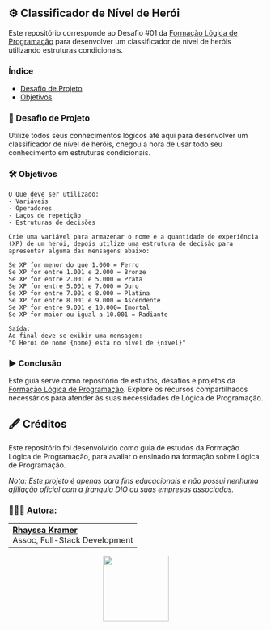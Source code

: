 ## ⚙️ Classificador de Nível de Herói

Este repositório corresponde ao Desafio #01 da [Formação Lógica de Programação](https://web.dio.me/track/formacao-logica-de-programacao) para desenvolver um classificador de nível de heróis utilizando estruturas condicionais.

### Índice
- [Desafio de Projeto]()
- [Objetivos]()

### 🎯 Desafio de Projeto
Utilize todos seus conhecimentos lógicos até aqui para desenvolver um classificador de nível de heróis, chegou a hora de usar todo seu conhecimento em estruturas condicionais.

### 🛠️ Objetivos
```
O Que deve ser utilizado:
- Variáveis
- Operadores
- Laços de repetição
- Estruturas de decisões

Crie uma variável para armazenar o nome e a quantidade de experiência (XP) de um herói, depois utilize uma estrutura de decisão para apresentar alguma das mensagens abaixo:

Se XP for menor do que 1.000 = Ferro
Se XP for entre 1.001 e 2.000 = Bronze
Se XP for entre 2.001 e 5.000 = Prata
Se XP for entre 5.001 e 7.000 = Ouro
Se XP for entre 7.001 e 8.000 = Platina
Se XP for entre 8.001 e 9.000 = Ascendente
Se XP for entre 9.001 e 10.000= Imortal
Se XP for maior ou igual a 10.001 = Radiante

Saída:
Ao final deve se exibir uma mensagem:
"O Herói de nome {nome} está no nível de {nivel}"
```

### ▶️ Conclusão
Este guia serve como repositório de estudos, desafios e projetos da [Formação Lógica de Programação](https://web.dio.me/track/formacao-logica-de-programacao). Explore os recursos compartilhados necessários para atender às suas necessidades de Lógica de Programação.

## 🖋️ Créditos
Este repositório foi desenvolvido como guia de estudos da Formação Lógica de Programação, para avaliar o ensinado na formação sobre Lógica de Programação.

*Nota: Este projeto é apenas para fins educacionais e não possui nenhuma afiliação oficial com a franquia DIO ou suas empresas associadas.*

### 👩🏼‍💻 Autora:
<table style="border=0">
  <tr>
    <td align="left">
      <a href="https://github.com/rhayssakramer">
        <span><b>Rhayssa Kramer</b></span>
      </a>
      <br>
      <span>Assoc, Full-Stack Development</span>
    </td>
  </tr>
</table>

<div align="center"><a href="https://github.com/rhayssakramer"><img src="https://github.com/user-attachments/assets/27f933bf-6bb5-418d-aa0f-842b65185a82" width="130"></a></div>
